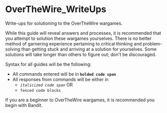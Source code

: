 # OverTheWire_WriteUps
Write-ups for solutioning to the OverTheWire wargames.

While this guide will reveal answers and processes, it is recommended that you attempt to solution these wargames yourselves. There is no better method of garnering experience pertaining to critical thinking and problem-solving than getting stuck and arriving at a solution for yourselves. Some solutions will take longer than others to figure out; don't be discouraged. 

Syntax for all guides will be the following:  
* All commands entered will be in **`bolded code span`**  
* All responses from commands will be either in
  * *`italicized code span`* OR
  * ``` fenced code blocks ```

If you are a beginner to OverTheWire wargames, it is recommended you begin with Bandit.
